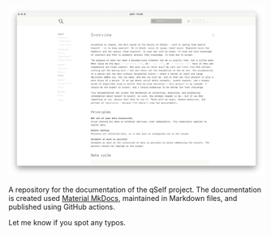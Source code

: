 ![A screenshot of the website qself.gugulet.hu](docs/.src/qself-project-3462x2310.jpg)

A repository for the documentation of the qSelf project. The documentation is created used [Material MkDocs](https://squidfunk.github.io/mkdocs-material/), maintained in Markdown files, and published using GitHub actions.

Let me know if you spot any typos.
